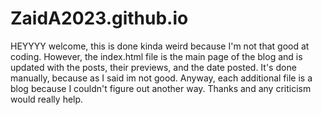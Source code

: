 # ZaidA2023.github.io

HEYYYY welcome, this is done kinda weird because I'm not that good at coding. However, the index.html file is the main page of the blog and is updated 
with the posts, their previews, and the date posted. It's done manually, because as I said im not good. Anyway, each additional file is a blog because
I couldn't figure out another way. Thanks and any criticism would really help.
